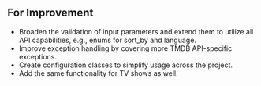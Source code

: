 ## For Improvement
- Broaden the validation of input parameters and extend them to utilize all API capabilities, e.g., enums for   sort_by and language.
- Improve exception handling by covering more TMDB API-specific exceptions.
- Create configuration classes to simplify usage across the project.
- Add the same functionality for TV shows as well.